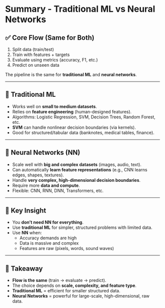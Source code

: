 # Summary - Traditional ML vs Neural Networks

## ✅ Core Flow (Same for Both)
1. Split data (train/test)
2. Train with features + targets
3. Evaluate using metrics (accuracy, F1, etc.)
4. Predict on unseen data

The pipeline is the same for **traditional ML** and **neural networks**.

---

## 🔹 Traditional ML
- Works well on **small to medium datasets**.
- Relies on **feature engineering** (human-designed features).
- Algorithms: Logistic Regression, SVM, Decision Trees, Random Forest, etc.
- **SVM** can handle nonlinear decision boundaries (via kernels).
- Good for structured/tabular data (banknotes, medical tables, finance).

---

## 🔹 Neural Networks (NN)
- Scale well with **big and complex datasets** (images, audio, text).
- Can automatically **learn feature representations** (e.g., CNN learns edges, shapes, textures).
- Handle **very complex, high-dimensional decision boundaries**.
- Require more **data and compute**.
- Flexible: CNN, RNN, DNN, Transformers, etc.

---

## 🔹 Key Insight
- You **don’t need NN for everything**.  
- Use **traditional ML** for simpler, structured problems with limited data.  
- Use **NN** when:
  - Accuracy demands are high  
  - Data is massive and complex  
  - Features are raw (pixels, words, sound waves)  

---

## 📝 Takeaway
- **Flow is the same** (train → evaluate → predict).  
- The choice depends on **scale, complexity, and feature type**.  
- **Traditional ML** = efficient for smaller structured data.  
- **Neural Networks** = powerful for large-scale, high-dimensional, raw data.


